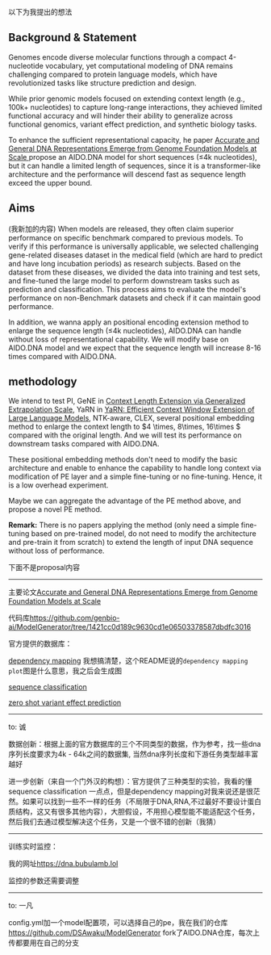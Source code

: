 以下为我提出的想法

## Background & Statement

Genomes encode diverse molecular functions through a compact 4-nucleotide vocabulary, yet computational modeling of DNA remains challenging compared to protein language models, which have revolutionized tasks like structure prediction and design. 

While prior genomic models focused on extending context length (e.g., 100k+ nucleotides) to capture long-range interactions, they achieved limited functional accuracy and will hinder their ability to generalize across functional genomics, variant effect prediction, and synthetic biology tasks.

To enhance the sufficient representational capacity, he paper [Accurate and General DNA Representations Emerge from Genome Foundation Models at Scale ](https://www.biorxiv.org/content/biorxiv/early/2024/12/05/2024.12.01.625444.full.pdf) propose an AIDO.DNA model for short sequences (≤4k nucleotides), but it can handle a limited length of sequences, since it is a transformer-like architecture and the performance will descend fast as sequence length exceed the upper bound.

## Aims

(我新加的内容) When models are released, they often claim superior performance on specific benchmark compared to previous models. To verify if this performance is universally applicable, we selected challenging gene-related diseases dataset in the medical field (which are hard to predict and have long incubation periods) as research subjects. Based on the dataset from these diseases, we divided the data into training and test sets, and fine-tuned the large model to perform downstream tasks such as prediction and classification. This process aims to evaluate the model's performance on non-Benchmark datasets and check if it can maintain good performance.

In addition, we wanna apply an positional encoding extension method to enlarge the sequence length (≤4k nucleotides), AIDO.DNA can handle without loss of representational capability. We will modify base on AIDO.DNA model and we expect that the sequence length will increase 8-16 times compared with AIDO.DNA. 

## methodology

We intend to test PI,  GeNE in  [Context Length Extension via Generalized Extrapolation Scale](https://aclanthology.org/2024.findings-acl.249.pdf), YaRN in [YaRN: Efficient Context Window Extension of Large Language Models](https://arxiv.org/pdf/2309.00071), NTK-aware,  CLEX, several positional embedding method to enlarge the context length to $4 \times, 8\times, 16\times $ compared with the original length. And we will test its performance on downstream tasks compared with AIDO.DNA.

These positional embedding methods don't need to modify the basic architecture and enable to enhance the capability to handle long context via modification of PE layer and a simple fine-tuning or no fine-tuning. Hence, it is a low overhead experiment.

Maybe we can aggregate the advantage of the PE method above, and propose a novel PE method. 

**Remark:** There is no papers applying the method (only need a simple fine-tuning based on pre-trained model, do not need to modify the architecture and pre-train it from scratch) to extend the length of input DNA sequence without loss of performance.



下面不是proposal内容

--------------------------------------------

主要论文[Accurate and General DNA Representations Emerge from Genome Foundation Models at Scale](https://www.biorxiv.org/content/biorxiv/early/2024/12/05/2024.12.01.625444.full.pdf)

代码库<https://github.com/genbio-ai/ModelGenerator/tree/1421cc0d189c9630cd1e06503378587dbdfc3016>

官方提供的数据库：

[dependency mapping](https://github.com/genbio-ai/ModelGenerator/tree/1421cc0d189c9630cd1e06503378587dbdfc3016/experiments/AIDO.DNA/dependency_mapping) 我想搞清楚，这个README说的`dependency mapping plot`图是什么意思，我之后会生成图

[sequence classification](https://github.com/genbio-ai/ModelGenerator/tree/1421cc0d189c9630cd1e06503378587dbdfc3016/experiments/AIDO.DNA/sequence_classification)

[zero shot variant effect prediction](https://github.com/genbio-ai/ModelGenerator/tree/1421cc0d189c9630cd1e06503378587dbdfc3016/experiments/AIDO.DNA/zeroshot_variant_effect_prediction)

--------------------

to: 诚

数据创新：根据上面的官方数据库的三个不同类型的数据，作为参考，找一些dna序列长度要求为4k - 64k之间的数据集, 当然dna序列长度和下游任务类型越丰富越好 

进一步创新（来自一个门外汉的构想）：官方提供了三种类型的实验，我看的懂sequence classification 一点点，但是dependency mapping对我来说还是很茫然。如果可以找到一些不一样的任务（不局限于DNA,RNA,不过最好不要设计蛋白质结构，这又有很多其他内容），大胆假设，不用担心模型能不能适配这个任务，然后我们去通过模型解决这个任务，又是一个很不错的创新（我猜）

------------------------------

训练实时监控：

我的网址<https://dna.bubulamb.lol>

监控的参数还需要调整

-----------------------------------
to: 一凡

config.yml加一个model配置项，可以选择自己的pe，我在我们的仓库<https://github.com/DSAwaku/ModelGenerator> fork了AIDO.DNA仓库，每次上传都要用在自己的分支

